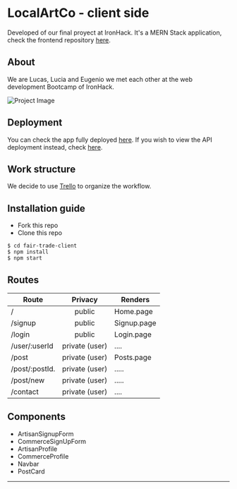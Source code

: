 # LocalArtCo - client side
Developed of our final proyect at IronHack. It's a MERN Stack application, check the frontend repository [here](https://github.com/eoGimenez/fair-trade-client).

## About
We are Lucas, Lucia and Eugenio we met each other at the web development Bootcamp of IronHack. 

![Project Image](# "Project Image")

## Deployment
You can check the app fully deployed [here](#). If you wish to view the API deployment instead, check [here](#).

## Work structure
We decide to use [Trello](https://trello.com/b/pWR9rkVU/app) to organize the workflow.

## Installation guide
- Fork this repo
- Clone this repo 

```shell
$ cd fair-trade-client
$ npm install
$ npm start
```

## Routes
| Route                | Privacy         | Renders                  |
| -------------------- | :-------------: | ------------------------ |
| /                    | public          | Home.page                |
| /signup              | public          | Signup.page              |
| /login               | public          | Login.page               |
| /user/:userId        | private (user)  | ....                     |
| /post                | private (user)  | Posts.page               |
| /post/:postId.       | private (user)  | .....                    |
| /post/new            | private (user)  | .....                    |
| /contact             | private (user)  | ....                     |


## Components
- ArtisanSignupForm
- CommerceSignUpForm
- ArtisanProfile
- CommerceProfile
- Navbar
- PostCard


---
